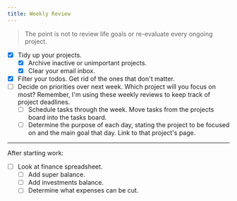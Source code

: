 ```yaml
---
title: Weekly Review
---
```


> The point is not to review life goals or re-evaluate every ongoing project. 

- [x] Tidy up your projects.
    - [x] Archive inactive or unimportant projects.
    - [x] Clear your email inbox.
- [x] Filter your todos. Get rid of the ones that don't matter.
- [ ] Decide on priorities over next week. Which project will you focus on most? Remember, I'm using these weekly reviews to keep track of project deadlines.
    - [ ] Schedule tasks through the week. Move tasks from the projects board into the tasks board.
    - [ ] Determine the purpose of each day, stating the project to be focused on and the main goal that day. Link to that project's page.

---

After starting work:
- [ ] Look at finance spreadsheet. 
    - [ ] Add super balance.
    - [ ] Add investments balance.
    - [ ] Determine what expenses can be cut.
